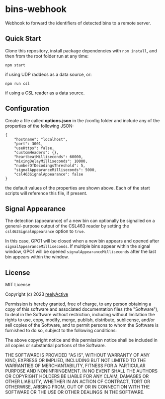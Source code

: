 bins-webhook
============

Webhook to forward the identifiers of detected bins to a remote server.


Quick Start
-----------

Clone this repository, install package dependencies with `npm install`, and then from the root folder run at any time:

    npm start

if using UDP raddecs as a data source, or:

    npm run csl

if using a CSL reader as a data source.


Configuration
-------------

Create a file called __options.json__ in the /config folder and include any of the properties of the following JSON:

    {
        "hostname": "localhost",
        "port": 3001,
        "useHttps": false,
        "customHeaders": {},
        "heartbeatMilliseconds": 60000,
        "mixingDelayMilliseconds": 10000,
        "numberOfDecodingsThreshold": 5,
        "signalAppearanceMilliseconds": 5000,
        "csl463SignalAppearance": false
    }

the default values of the properties are shown above.  Each of the start scripts will reference this file, if present.


Signal Appearance
-----------------

The detection (appearance) of a new bin can optionally be signalled on a general-purpose output of the CSL463 reader by setting the `csl463SignalAppearance` option to `true`.

In this case, GPO1 will be closed when a new bin appears and opened after `signalAppearanceMilliseconds`.  If multiple bins appear within the signal window, GPO1 will be opened `signalAppearanceMilliseconds` after the last bin appears within the window.


License
-------

MIT License

Copyright (c) 2023 [reelyActive](https://www.reelyactive.com)

Permission is hereby granted, free of charge, to any person obtaining a copy of this software and associated documentation files (the "Software"), to deal in the Software without restriction, including without limitation the rights to use, copy, modify, merge, publish, distribute, sublicense, and/or sell copies of the Software, and to permit persons to whom the Software is furnished to do so, subject to the following conditions:

The above copyright notice and this permission notice shall be included in all copies or substantial portions of the Software.

THE SOFTWARE IS PROVIDED "AS IS", WITHOUT WARRANTY OF ANY KIND, EXPRESS OR 
IMPLIED, INCLUDING BUT NOT LIMITED TO THE WARRANTIES OF MERCHANTABILITY, 
FITNESS FOR A PARTICULAR PURPOSE AND NONINFRINGEMENT. IN NO EVENT SHALL THE 
AUTHORS OR COPYRIGHT HOLDERS BE LIABLE FOR ANY CLAIM, DAMAGES OR OTHER 
LIABILITY, WHETHER IN AN ACTION OF CONTRACT, TORT OR OTHERWISE, ARISING FROM, 
OUT OF OR IN CONNECTION WITH THE SOFTWARE OR THE USE OR OTHER DEALINGS IN 
THE SOFTWARE.